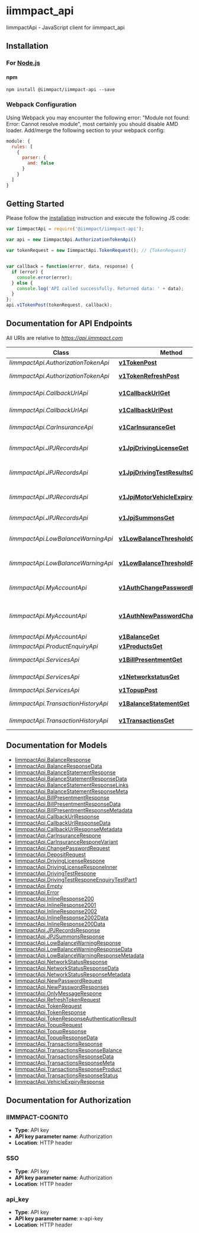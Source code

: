  # iimmpact_api

IimmpactApi - JavaScript client for iimmpact_api

## Installation

### For [Node.js](https://nodejs.org/)

#### npm

```shell
npm install @iimmpact/iimmpact-api --save
```

### Webpack Configuration

Using Webpack you may encounter the following error: "Module not found: Error:
Cannot resolve module", most certainly you should disable AMD loader. Add/merge
the following section to your webpack config:

```javascript
module: {
  rules: [
    {
      parser: {
        amd: false
      }
    }
  ]
}
```

## Getting Started

Please follow the [installation](#installation) instruction and execute the following JS code:

```javascript
var IimmpactApi = require('@iimmpact/iimmpact-api');

var api = new IimmpactApi.AuthorizationTokenApi()

var tokenRequest = new IimmpactApi.TokenRequest(); // {TokenRequest} 


var callback = function(error, data, response) {
  if (error) {
    console.error(error);
  } else {
    console.log('API called successfully. Returned data: ' + data);
  }
};
api.v1TokenPost(tokenRequest, callback);

```

## Documentation for API Endpoints

All URIs are relative to *https://api.iimmpact.com*

Class | Method | HTTP request | Description
------------ | ------------- | ------------- | -------------
*IimmpactApi.AuthorizationTokenApi* | [**v1TokenPost**](docs/AuthorizationTokenApi.md#v1TokenPost) | **POST** /v1/token | 
*IimmpactApi.AuthorizationTokenApi* | [**v1TokenRefreshPost**](docs/AuthorizationTokenApi.md#v1TokenRefreshPost) | **POST** /v1/token/refresh | 
*IimmpactApi.CallbackUrlApi* | [**v1CallbackUrlGet**](docs/CallbackUrlApi.md#v1CallbackUrlGet) | **GET** /v1/callback-url | 
*IimmpactApi.CallbackUrlApi* | [**v1CallbackUrlPost**](docs/CallbackUrlApi.md#v1CallbackUrlPost) | **POST** /v1/callback-url | 
*IimmpactApi.CarInsuranceApi* | [**v1CarInsuranceGet**](docs/CarInsuranceApi.md#v1CarInsuranceGet) | **GET** /v1/car-insurance | 
*IimmpactApi.JPJRecordsApi* | [**v1JpjDrivingLicenseGet**](docs/JPJRecordsApi.md#v1JpjDrivingLicenseGet) | **GET** /v1/jpj/driving-license | 
*IimmpactApi.JPJRecordsApi* | [**v1JpjDrivingTestResultsGet**](docs/JPJRecordsApi.md#v1JpjDrivingTestResultsGet) | **GET** /v1/jpj/driving-test-results | 
*IimmpactApi.JPJRecordsApi* | [**v1JpjMotorVehicleExpiryGet**](docs/JPJRecordsApi.md#v1JpjMotorVehicleExpiryGet) | **GET** /v1/jpj/motor-vehicle-expiry | 
*IimmpactApi.JPJRecordsApi* | [**v1JpjSummonsGet**](docs/JPJRecordsApi.md#v1JpjSummonsGet) | **GET** /v1/jpj/summons | 
*IimmpactApi.LowBalanceWarningApi* | [**v1LowBalanceThresholdGet**](docs/LowBalanceWarningApi.md#v1LowBalanceThresholdGet) | **GET** /v1/low-balance-threshold | 
*IimmpactApi.LowBalanceWarningApi* | [**v1LowBalanceThresholdPost**](docs/LowBalanceWarningApi.md#v1LowBalanceThresholdPost) | **POST** /v1/low-balance-threshold | 
*IimmpactApi.MyAccountApi* | [**v1AuthChangePasswordPost**](docs/MyAccountApi.md#v1AuthChangePasswordPost) | **POST** /v1/auth/change-password | 
*IimmpactApi.MyAccountApi* | [**v1AuthNewPasswordChallengePost**](docs/MyAccountApi.md#v1AuthNewPasswordChallengePost) | **POST** /v1/auth/new-password-challenge | 
*IimmpactApi.MyAccountApi* | [**v1BalanceGet**](docs/MyAccountApi.md#v1BalanceGet) | **GET** /v1/balance | 
*IimmpactApi.ProductEnquiryApi* | [**v1ProductsGet**](docs/ProductEnquiryApi.md#v1ProductsGet) | **GET** /v1/products | 
*IimmpactApi.ServicesApi* | [**v1BillPresentmentGet**](docs/ServicesApi.md#v1BillPresentmentGet) | **GET** /v1/bill-presentment | 
*IimmpactApi.ServicesApi* | [**v1NetworkstatusGet**](docs/ServicesApi.md#v1NetworkstatusGet) | **GET** /v1/networkstatus | 
*IimmpactApi.ServicesApi* | [**v1TopupPost**](docs/ServicesApi.md#v1TopupPost) | **POST** /v1/topup | 
*IimmpactApi.TransactionHistoryApi* | [**v1BalanceStatementGet**](docs/TransactionHistoryApi.md#v1BalanceStatementGet) | **GET** /v1/balance-statement | 
*IimmpactApi.TransactionHistoryApi* | [**v1TransactionsGet**](docs/TransactionHistoryApi.md#v1TransactionsGet) | **GET** /v1/transactions | 


## Documentation for Models

 - [IimmpactApi.BalanceResponse](docs/BalanceResponse.md)
 - [IimmpactApi.BalanceResponseData](docs/BalanceResponseData.md)
 - [IimmpactApi.BalanceStatementResponse](docs/BalanceStatementResponse.md)
 - [IimmpactApi.BalanceStatementResponseData](docs/BalanceStatementResponseData.md)
 - [IimmpactApi.BalanceStatementResponseLinks](docs/BalanceStatementResponseLinks.md)
 - [IimmpactApi.BalanceStatementResponseMeta](docs/BalanceStatementResponseMeta.md)
 - [IimmpactApi.BillPresentmentResponse](docs/BillPresentmentResponse.md)
 - [IimmpactApi.BillPresentmentResponseData](docs/BillPresentmentResponseData.md)
 - [IimmpactApi.BillPresentmentResponseMetadata](docs/BillPresentmentResponseMetadata.md)
 - [IimmpactApi.CallbackUrlResponse](docs/CallbackUrlResponse.md)
 - [IimmpactApi.CallbackUrlResponseData](docs/CallbackUrlResponseData.md)
 - [IimmpactApi.CallbackUrlResponseMetadata](docs/CallbackUrlResponseMetadata.md)
 - [IimmpactApi.CarInsuranceRespone](docs/CarInsuranceRespone.md)
 - [IimmpactApi.CarInsuranceResponeVariant](docs/CarInsuranceResponeVariant.md)
 - [IimmpactApi.ChangePasswordRequest](docs/ChangePasswordRequest.md)
 - [IimmpactApi.DepositRequest](docs/DepositRequest.md)
 - [IimmpactApi.DrivingLicenseRespone](docs/DrivingLicenseRespone.md)
 - [IimmpactApi.DrivingLicenseResponeInner](docs/DrivingLicenseResponeInner.md)
 - [IimmpactApi.DrivingTestRespone](docs/DrivingTestRespone.md)
 - [IimmpactApi.DrivingTestResponeEnquiryTestPart1](docs/DrivingTestResponeEnquiryTestPart1.md)
 - [IimmpactApi.Empty](docs/Empty.md)
 - [IimmpactApi.Error](docs/Error.md)
 - [IimmpactApi.InlineResponse200](docs/InlineResponse200.md)
 - [IimmpactApi.InlineResponse2001](docs/InlineResponse2001.md)
 - [IimmpactApi.InlineResponse2002](docs/InlineResponse2002.md)
 - [IimmpactApi.InlineResponse2002Data](docs/InlineResponse2002Data.md)
 - [IimmpactApi.InlineResponse200Data](docs/InlineResponse200Data.md)
 - [IimmpactApi.JPJRecordsResponse](docs/JPJRecordsResponse.md)
 - [IimmpactApi.JPJSummonsResponse](docs/JPJSummonsResponse.md)
 - [IimmpactApi.LowBalanceWarningResponse](docs/LowBalanceWarningResponse.md)
 - [IimmpactApi.LowBalanceWarningResponseData](docs/LowBalanceWarningResponseData.md)
 - [IimmpactApi.LowBalanceWarningResponseMetadata](docs/LowBalanceWarningResponseMetadata.md)
 - [IimmpactApi.NetworkStatusResponse](docs/NetworkStatusResponse.md)
 - [IimmpactApi.NetworkStatusResponseData](docs/NetworkStatusResponseData.md)
 - [IimmpactApi.NetworkStatusResponseMetadata](docs/NetworkStatusResponseMetadata.md)
 - [IimmpactApi.NewPasswordRequest](docs/NewPasswordRequest.md)
 - [IimmpactApi.NewPasswordResponses](docs/NewPasswordResponses.md)
 - [IimmpactApi.OnlyMessageRespone](docs/OnlyMessageRespone.md)
 - [IimmpactApi.RefreshTokenRequest](docs/RefreshTokenRequest.md)
 - [IimmpactApi.TokenRequest](docs/TokenRequest.md)
 - [IimmpactApi.TokenResponse](docs/TokenResponse.md)
 - [IimmpactApi.TokenResponseAuthenticationResult](docs/TokenResponseAuthenticationResult.md)
 - [IimmpactApi.TopupRequest](docs/TopupRequest.md)
 - [IimmpactApi.TopupResponse](docs/TopupResponse.md)
 - [IimmpactApi.TopupResponseData](docs/TopupResponseData.md)
 - [IimmpactApi.TransactionsResponse](docs/TransactionsResponse.md)
 - [IimmpactApi.TransactionsResponseBalance](docs/TransactionsResponseBalance.md)
 - [IimmpactApi.TransactionsResponseData](docs/TransactionsResponseData.md)
 - [IimmpactApi.TransactionsResponseMeta](docs/TransactionsResponseMeta.md)
 - [IimmpactApi.TransactionsResponseProduct](docs/TransactionsResponseProduct.md)
 - [IimmpactApi.TransactionsResponseStatus](docs/TransactionsResponseStatus.md)
 - [IimmpactApi.VehicleExpiryResponse](docs/VehicleExpiryResponse.md)


## Documentation for Authorization


### IIMMPACT-COGNITO

- **Type**: API key
- **API key parameter name**: Authorization
- **Location**: HTTP header

### SSO

- **Type**: API key
- **API key parameter name**: Authorization
- **Location**: HTTP header

### api_key

- **Type**: API key
- **API key parameter name**: x-api-key
- **Location**: HTTP header

